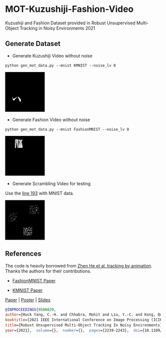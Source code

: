 # MOT-Kuzushiji-Fashion-Video
Kuzushiji and Fashion Dataset provided in Robust Unsupervised Multi-Object Tracking in Noisy Environments 2021

## Generate Dataset

- Generate Kuzushiji Video without noise

```
python gen_mot_data.py --mnist KMNIST --noise_lv 0

```

![img](https://github.com/huckiyang/MOT-Kuzushiji-Fashion-Video/blob/main/img_demo/kmnist.gif)


- Generate Fashion Video without noise

```
python gen_mot_data.py --mnist FashionMNIST --noise_lv 0

```

![img](https://github.com/huckiyang/MOT-Kuzushiji-Fashion-Video/blob/main/img_demo/fashion.gif)


- Generate Scrambling Video for testing

Use the [line 193](https://github.com/huckiyang/MOT-Kuzushiji-Fashion-Video/blob/main/gen_mot_data.py#L193) with MNIST data.

![img](https://github.com/huckiyang/MOT-Kuzushiji-Fashion-Video/blob/main/img_demo/scrambling2.gif)



## References

The code is heavily borrowed from [Zhen He et al. tracking by animation](https://github.com/zhen-he/tracking-by-animation). Thanks the authors for their contributions. 

- [FashionMNIST Paper](https://arxiv.org/pdf/1708.07747.pdf)

- [KMNIST Paper](https://arxiv.org/pdf/1812.01718v1.pdf)

[Paper](https://arxiv.org/pdf/2105.10005.pdf) | [Poster](https://github.com/huckiyang/MOT-Kuzushiji-Fashion-Video/blob/main/Huck_ICIP21_Poster.pdf) | [Slides](https://docs.google.com/presentation/d/1GFItGucAZOFi3VBtwbNM9S1M0jLcgpss1ph-r6y8l9U/edit?usp=sharing)

```bib
@INPROCEEDINGS{9506029,  
author={Huck Yang, C.-H. and Chhabra, Mohit and Liu, Y.-C. and Kong, Quan and Yoshinaga, Tomoaki and Murakami, Tomokazu},  
booktitle={2021 IEEE International Conference on Image Processing (ICIP)},   
title={Robust Unsupervised Multi-Object Tracking In Noisy Environments},   
year={2021},  volume={},  number={},  pages={2239-2243},  doi={10.1109/ICIP42928.2021.9506029}}
```

